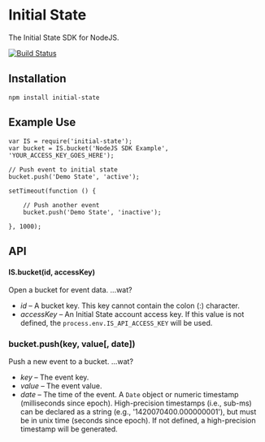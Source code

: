 # Initial State
The Initial State SDK for NodeJS.

[![Build Status](https://travis-ci.org/InitialState/node-initial-state.svg)](https://travis-ci.org/InitialState/node-initial-state)

## Installation

```
npm install initial-state
```

## Example Use

```
var IS = require('initial-state');
var bucket = IS.bucket('NodeJS SDK Example', 'YOUR_ACCESS_KEY_GOES_HERE');

// Push event to initial state
bucket.push('Demo State', 'active');

setTimeout(function () {

	// Push another event
	bucket.push('Demo State', 'inactive');

}, 1000);
```

## API

#### IS.bucket(id, accessKey)

Open a bucket for event data. ...wat?

* *id* – A bucket key. This key cannot contain the colon (:) character.
* *accessKey* – An Initial State account access key. If this value is not defined, the `process.env.IS_API_ACCESS_KEY` will be used.

### bucket.push(key, value[, date])

Push a new event to a bucket. ...wat?

* *key* – The event key.
* *value* – The event value.
* *date* – The time of the event. A `Date` object or numeric timestamp (milliseconds since epoch). High-precision timestamps (i.e., sub-ms) can be declared as a string (e.g., '1420070400.000000001'), but must be in unix time (seconds since epoch). If not defined, a high-precision timestamp will be generated.

